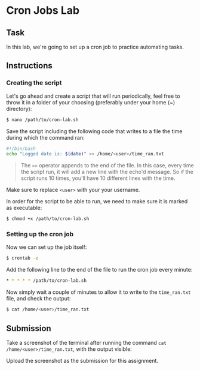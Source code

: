 # Cron Jobs Lab

## Task

In this lab, we're going to set up a cron job to practice automating tasks.

## Instructions

### Creating the script

Let's go ahead and create a script that will run periodically, feel free to throw it in a folder of your choosing (preferably under your home (~) directory):
 
```bash
$ nano /path/to/cron-lab.sh
```

Save the script including the following code that writes to a file the time during which the command ran:

```bash
#!/bin/bash
echo "Logged date is: $(date)" >> /home/<user>/time_ran.txt
```

> The `>>` operator appends to the end of the file. In this case, every time the script run, it will add a new line with the echo'd message. So if the script runs 10 times, you'll have 10 different lines with the time.

Make sure to replace `<user>` with your your username.

In order for the script to be able to run, we need to make sure it is marked as executable:

```bash
$ chmod +x /path/to/cron-lab.sh
```

### Setting up the cron job

Now we can set up the job itself:

```bash
$ crontab -e 
```

Add the following line to the end of the file to run the cron job every minute:

```bash
* * * * * /path/to/cron-lab.sh
```

Now simply wait a couple of minutes to allow it to write to the `time_ran.txt` file, and check the output:

```bash
$ cat /home/<user>/time_ran.txt
```

## Submission

Take a screenshot of the terminal after running the command `cat /home/<user>/time_ran.txt`, with the output visible:

Upload the screenshot as the submission for this assignment.
